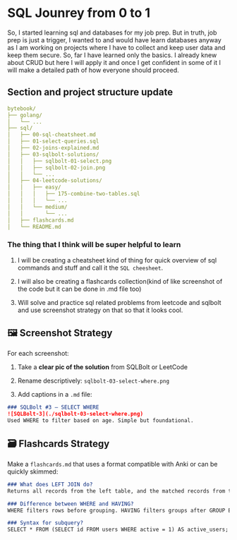 # SQL Jounrey from 0 to 1

So, I started learning sql and databases for my job prep. But in truth, job prep is just a trigger, I wanted to and would have learn databases anyway as I am working on projects where I have to collect and keep user data and keep them secure. So, far I have learned only the basics. I already knew about CRUD but here I will apply it and once I get confident in some of it I will make a detailed path of how everyone should proceed. 

## Section and project structure update

```yaml
bytebook/
├── golang/
│   └── ...
├── sql/
│   ├── 00-sql-cheatsheet.md
│   ├── 01-select-queries.sql
│   ├── 02-joins-explained.md
│   ├── 03-sqlbolt-solutions/
│   │   ├── sqlbolt-01-select.png
│   │   ├── sqlbolt-02-join.png
│   │   └── ...
│   ├── 04-leetcode-solutions/
│   │   ├── easy/
│   │   │   ├── 175-combine-two-tables.sql
│   │   │   └── ...
│   │   └── medium/
│   │       └── ...
│   ├── flashcards.md
│   └── README.md
```

### The thing that I think will be super helpful to learn 

1. I will be creating a cheatsheet kind of thing for quick overview of sql commands and stuff and call it the `SQL cheesheet`.

2. I will also be creating a flashcards collection(kind of like screenshot of the code but it can be done in .md file too)

3. Will solve and practice sql related problems from leetcode and sqlbolt and use screenshot strategy on that so that it looks cool. 

## 🖼 Screenshot Strategy
For each screenshot:

1. Take a **clear pic of the solution** from SQLBolt or LeetCode

2. Rename descriptively: `sqlbolt-03-select-where.png`

3. Add captions in a `.md` file:
```md
### SQLBolt #3 — SELECT WHERE
![SQLBolt-3](./sqlbolt-03-select-where.png)
Used WHERE to filter based on age. Simple but foundational.
```

## 🗃 Flashcards Strategy
Make a `flashcards.md` that uses a format compatible with Anki or can be quickly skimmed:
```md
### What does LEFT JOIN do?
Returns all records from the left table, and the matched records from the right table. NULLs if no match.

### Difference between WHERE and HAVING?
WHERE filters rows before grouping. HAVING filters groups after GROUP BY.

### Syntax for subquery?
SELECT * FROM (SELECT id FROM users WHERE active = 1) AS active_users;
```